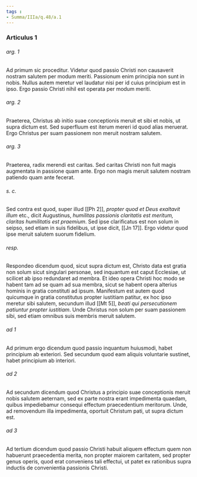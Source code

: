```yaml
---
tags : 
- Summa/IIIa/q.48/a.1
---
```


### Articulus 1

###### arg. 1
Ad primum sic proceditur. Videtur quod passio Christi non causaverit nostram salutem per modum meriti. Passionum enim principia non sunt in nobis. Nullus autem meretur vel laudatur nisi per id cuius principium est in ipso. Ergo passio Christi nihil est operata per modum meriti.

###### arg. 2
Praeterea, Christus ab initio suae conceptionis meruit et sibi et nobis, ut supra dictum est. Sed superfluum est iterum mereri id quod alias meruerat. Ergo Christus per suam passionem non meruit nostram salutem.

###### arg. 3
Praeterea, radix merendi est caritas. Sed caritas Christi non fuit magis augmentata in passione quam ante. Ergo non magis meruit salutem nostram patiendo quam ante fecerat.

###### s. c.
Sed contra est quod, super illud [[Ph 2]], *propter quod et Deus exaltavit illum* etc., dicit Augustinus, *humilitas passionis claritatis est meritum, claritas humilitatis est praemium*. Sed ipse clarificatus est non solum in seipso, sed etiam in suis fidelibus, ut ipse dicit, [[Jn 17]]. Ergo videtur quod ipse meruit salutem suorum fidelium.

###### resp.
Respondeo dicendum quod, sicut supra dictum est, Christo data est gratia non solum sicut singulari personae, sed inquantum est caput Ecclesiae, ut scilicet ab ipso redundaret ad membra. Et ideo opera Christi hoc modo se habent tam ad se quam ad sua membra, sicut se habent opera alterius hominis in gratia constituti ad ipsum. Manifestum est autem quod quicumque in gratia constitutus propter iustitiam patitur, ex hoc ipso meretur sibi salutem, secundum illud [[Mt 5]], *beati qui persecutionem patiuntur propter iustitiam*. Unde Christus non solum per suam passionem sibi, sed etiam omnibus suis membris meruit salutem.

###### ad 1
Ad primum ergo dicendum quod passio inquantum huiusmodi, habet principium ab exteriori. Sed secundum quod eam aliquis voluntarie sustinet, habet principium ab interiori.

###### ad 2
Ad secundum dicendum quod Christus a principio suae conceptionis meruit nobis salutem aeternam, sed ex parte nostra erant impedimenta quaedam, quibus impediebamur consequi effectum praecedentium meritorum. Unde, ad removendum illa impedimenta, oportuit Christum pati, ut supra dictum est.

###### ad 3
Ad tertium dicendum quod passio Christi habuit aliquem effectum quem non habuerunt praecedentia merita, non propter maiorem caritatem, sed propter genus operis, quod erat conveniens tali effectui, ut patet ex rationibus supra inductis de convenientia passionis Christi.


